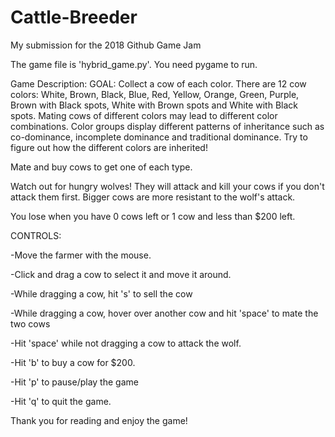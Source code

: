 # Cattle-Breeder
My submission for the 2018 Github Game Jam

The game file is 'hybrid_game.py'. You need pygame to run.

Game Description:
GOAL: Collect a cow of each color. There are 12 cow colors: White, Brown, Black, Blue, Red, Yellow, Orange, Green, Purple, Brown with Black spots, White with Brown spots and White with Black spots. Mating cows of different colors may lead to different color combinations. Color groups display different patterns of inheritance such as co-dominance, incomplete dominance and traditional dominance. Try to figure out how the different colors are inherited!

Mate and buy cows to get one of each type.

Watch out for hungry wolves! They will attack and kill your cows if you don't attack them first. Bigger cows are more resistant to the wolf's attack.

You lose when you have 0 cows left or 1 cow and less than $200 left.

CONTROLS:

-Move the farmer with the mouse.

-Click and drag a cow to select it and move it around.

-While dragging a cow, hit 's' to sell the cow

-While dragging a cow, hover over another cow and hit 'space' to mate the two cows

-Hit 'space' while not dragging a cow to attack the wolf.

-Hit 'b' to buy a cow for $200.

-Hit 'p' to pause/play the game

-Hit 'q' to quit the game.

Thank you for reading and enjoy the game!
